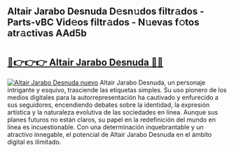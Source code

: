 ## Altair Jarabo Desnuda D𝚎sn𝚞dos filtr𝚊dos - Parts-vBC Vid𝚎os filtr𝚊dos - N𝚞evas f𝚘tos atr𝚊ctivas AAd5b

# <h2><a href="http://mbde8z.tromn.icu/?c=Altair+Jarabo+Desnuda">🔗👉👉👉 Altair Jarabo Desnuda 🔗🔗</a></h2>

[![Altair Jarabo Desnuda nuevo](https://i.imgur.com/pEAQMta.gif)](http://mbde8z.tromn.icu/?c=Altair+Jarabo+Desnuda)
Altair Jarabo Desnuda, un personaje intrigante y esquivo, trasciende las etiquetas simples. Su uso pionero de los medios digitales para la autorrepresentación ha cautivado y enfurecido a sus seguidores, encendiendo debates sobre la identidad, la expresión artística y la naturaleza evolutiva de las sociedades en línea. Aunque sus planes futuros no están claros, su papel en la redefinición del mundo en línea es incuestionable. Con una determinación inquebrantable y un atractivo innegable, el potencial de Altair Jarabo Desnuda en el ámbito digital es ilimitado.
